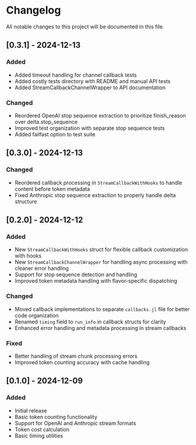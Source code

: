 # Changelog

All notable changes to this project will be documented in this file.

## [0.3.1] - 2024-12-13

### Added
- Added timeout handling for channel callback tests
- Added costly tests directory with README and manual API tests
- Added StreamCallbackChannelWrapper to API documentation

### Changed
- Reordered OpenAI stop sequence extraction to prioritize finish_reason over delta.stop_sequence
- Improved test organization with separate stop sequence tests
- Added failfast option to test suite

## [0.3.0] - 2024-12-13

### Changed
- Reordered callback processing in `StreamCallbackWithHooks` to handle content before token metadata
- Fixed Anthropic stop sequence extraction to properly handle delta structure

## [0.2.0] - 2024-12-12

### Added
- New `StreamCallbackWithHooks` struct for flexible callback customization with hooks
- New `StreamCallbackChannelWrapper` for handling async processing with cleaner error handling
- Support for stop sequence detection and handling
- Improved token metadata handling with flavor-specific dispatching

### Changed
- Moved callback implementations to separate `callbacks.jl` file for better code organization
- Renamed `timing` field to `run_info` in callback structs for clarity
- Enhanced error handling and metadata processing in stream callbacks

### Fixed
- Better handling of stream chunk processing errors
- Improved token counting accuracy with cache handling

## [0.1.0] - 2024-12-09

### Added
- Initial release
- Basic token counting functionality
- Support for OpenAI and Anthropic stream formats
- Token cost calculation
- Basic timing utilities
